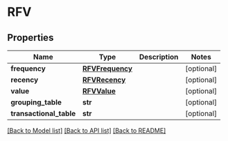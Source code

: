 # RFV


## Properties
Name | Type | Description | Notes
------------ | ------------- | ------------- | -------------
**frequency** | [**RFVFrequency**](RFVFrequency.md) |  | [optional] 
**recency** | [**RFVRecency**](RFVRecency.md) |  | [optional] 
**value** | [**RFVValue**](RFVValue.md) |  | [optional] 
**grouping_table** | **str** |  | [optional] 
**transactional_table** | **str** |  | [optional] 

[[Back to Model list]](../README.md#documentation-for-models) [[Back to API list]](../README.md#documentation-for-api-endpoints) [[Back to README]](../README.md)


